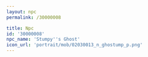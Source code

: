 ```yaml
---
layout: npc
permalink: /30000008

title: Npc
id: '30000008'
npc_name: 'Stumpy''s Ghost'
icon_url: 'portrait/mob/02030013_n_ghostump_p.png'
---
```

